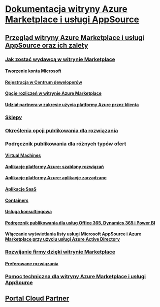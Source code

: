 # <a name="azure-marketplace-and-appsource-documentationindexmd"></a>[Dokumentacja witryny Azure Marketplace i usługi AppSource](index.md)  

## <a name="azure-marketplace-and-appsource-overview-and-benefitsmarketplace-publishers-guidemd"></a>[Przegląd witryny Azure Marketplace i usługi AppSource oraz ich zalety](./marketplace-publishers-guide.md)  

### <a name="become-a-publisher-on-the-marketplacebecome-publishermd"></a>[Jak zostać wydawcą w witrynie Marketplace](./become-publisher.md)  
#### <a name="create-a-microsoft-accountguidelinesmd"></a>[Tworzenie konta Microsoft](./guidelines.md)
#### <a name="register-in-dev-centerregister-dev-centermd"></a>[Rejestracja w Centrum deweloperów](./register-dev-center.md) 
#### <a name="billing-options-for-azure-marketplacebilling-options-azure-marketplacemd"></a>[Opcje rozliczeń w witrynie Azure Marketplace](./billing-options-azure-marketplace.md)  
#### <a name="azure-partner-customer-usage-attributionazure-partner-customer-usage-attributionmd"></a>[Udział partnera w zakresie użycia platformy Azure przez klienta](./azure-partner-customer-usage-attribution.md)

### <a name="storefrontscomparing-appsource-azure-marketplacemd"></a>[Sklepy](./comparing-appsource-azure-marketplace.md)  

### <a name="determine-the-publishing-option-for-your-solutiondetermine-your-listing-typemd"></a>[Określenia opcji publikowania dla rozwiązania](./determine-your-listing-type.md)  

### <a name="publishing-guide-by-offer-type"></a>Podręcznik publikowania dla różnych typów ofert 
#### <a name="virtual-machinesmarketplace-virtual-machinesmd"></a>[Virtual Machines](./marketplace-virtual-machines.md)
#### <a name="azure-applications-solution-templatesmarketplace-solution-templatesmd"></a>[Aplikacje platformy Azure: szablony rozwiązań](./marketplace-solution-templates.md)
#### <a name="azure-applications-managed-applicationsmarketplace-managed-appsmd"></a>[Aplikacje platformy Azure: aplikacje zarządzane](./marketplace-managed-apps.md)
#### <a name="saas-appsmarketplace-saas-applications-technical-publishing-guidemd"></a>[Aplikacje SaaS](./marketplace-saas-applications-technical-publishing-guide.md) 
#### <a name="containersmarketplace-containersmd"></a>[Containers](./marketplace-containers.md)
#### <a name="consulting-serviceconsulting-servicesmd"></a>[Usługa konsultingowa](./consulting-services.md)  
#### <a name="office-365-dynamics-365-and-power-bi-publishing-guideappsource-offer-publishing-guidemd"></a>[Podręcznik publikowania dla usług Office 365, Dynamics 365 i Power BI](./appsource-offer-publishing-guide.md)
#### <a name="enable-a-microsoft-appsource-and-azure-marketplace-listing-by-using-azure-active-directoryenable-appsource-marketplace-using-azure-admd"></a>[Włączanie wyświetlania listy usługi Microsoft AppSource i Azure Marketplace przy użyciu usługi Azure Active Directory](./enable-appsource-marketplace-using-azure-ad.md)

### <a name="grow-your-business-through-marketplacegrow-your-business-with-azure-marketplacemd"></a>[Rozwijanie firmy dzięki witrynie Marketplace](./grow-your-business-with-azure-marketplace.md)  
#### <a name="preferred-solutionspreferred-solutionsmd"></a>[Preferowane rozwiązania](./preferred-solutions.md) 

### <a name="support-for-azure-marketplace-and-appsourcesupport-azure-marketplacemd"></a>[Pomoc techniczna dla witryny Azure Marketplace i usługi AppSource](./support-azure-marketplace.md)  

## <a name="cloud-partner-portalcloud-partner-portalcloud-partner-portal-what-is-the-cloud-partner-portalmd"></a>[Portal Cloud Partner](./cloud-partner-portal/cloud-partner-portal-what-is-the-cloud-partner-portal.md)  
